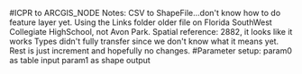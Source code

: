#ICPR to ARCGIS_NODE Notes:
CSV to ShapeFile...don't know how to do feature layer yet.
Using the Links folder older file on Florida SouthWest Collegiate HighSchool, not Avon Park. 
Spatial reference: 2882, it looks like it works 
Types didn't fully transfer since we don't know what it means yet. Rest is just increment and hopefully no changes. 
#Parameter setup:
param0 as table input
param1 as shape output
